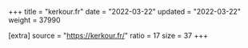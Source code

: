 +++
title = "kerkour.fr"
date = "2022-03-22"
updated = "2022-03-22"
weight = 37990

[extra]
source = "https://kerkour.fr/"
ratio = 17
size = 37
+++

